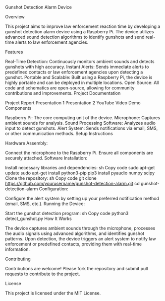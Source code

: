 Gunshot Detection Alarm Device



Overview

This project aims to improve law enforcement reaction time by developing a gunshot detection alarm device using a Raspberry Pi. The device utilizes advanced sound detection algorithms to identify gunshots and send real-time alerts to law enforcement agencies.

Features

Real-Time Detection: Continuously monitors ambient sounds and detects gunshots with high accuracy.
Instant Alerts: Sends immediate alerts to predefined contacts or law enforcement agencies upon detecting a gunshot.
Portable and Scalable: Built using a Raspberry Pi, the device is highly portable and can be deployed in multiple locations.
Open Source: All code and schematics are open-source, allowing for community contributions and improvements.
Project Documentation

Project Report
Presentation 1
Presentation 2
YouTube Video Demo
Components

Raspberry Pi: The core computing unit of the device.
Microphone: Captures ambient sounds for analysis.
Sound Processing Software: Analyzes audio input to detect gunshots.
Alert System: Sends notifications via email, SMS, or other communication methods.
Setup Instructions

Hardware Assembly:

Connect the microphone to the Raspberry Pi.
Ensure all components are securely attached.
Software Installation:

Install necessary libraries and dependencies:
sh
Copy code
sudo apt-get update
sudo apt-get install python3-pip
pip3 install pyaudio numpy scipy
Clone the repository:
sh
Copy code
git clone https://github.com/yourusername/gunshot-detection-alarm.git
cd gunshot-detection-alarm
Configuration:

Configure the alert system by setting up your preferred notification method (email, SMS, etc.).
Running the Device:

Start the gunshot detection program:
sh
Copy code
python3 detect_gunshot.py
How It Works

The device captures ambient sounds through the microphone, processes the audio signals using advanced algorithms, and identifies gunshot patterns. Upon detection, the device triggers an alert system to notify law enforcement or predefined contacts, providing them with real-time information.

Contributing

Contributions are welcome! Please fork the repository and submit pull requests to contribute to the project.

License

This project is licensed under the MIT License.
